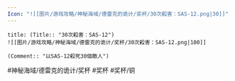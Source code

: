 ```yaml
---
Icon: "![[图片/游戏攻略/神秘海域/德雷克的诡计/奖杯/30次殺害：SAS-12.png|30]]"
---
```

```ad-common-bronze-trophy
title: (Title:: "30次殺害：SAS-12")
![[图片/游戏攻略/神秘海域/德雷克的诡计/奖杯/30次殺害：SAS-12.png|100]]

(Comment:: "以SAS-12殺死30個敵人")
```

#神秘海域/德雷克的诡计/奖杯 #奖杯 #奖杯/铜
